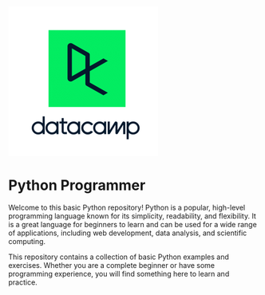 
![datacamp](./images/logo.png)

# Python Programmer

Welcome to this basic Python repository! Python is a popular, high-level programming language known for its simplicity, readability, and flexibility. It is a great language for beginners to learn and can be used for a wide range of applications, including web development, data analysis, and scientific computing.

This repository contains a collection of basic Python examples and exercises. Whether you are a complete beginner or have some programming experience, you will find something here to learn and practice.

